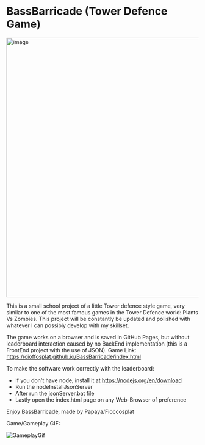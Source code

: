 # BassBarricade (Tower Defence Game)
<img width="680" alt="image" src="https://user-images.githubusercontent.com/113895032/236176488-138a710c-4c32-4a70-8372-ea07f3d06eee.png">

This is a small school project of a little Tower defence style game, 
very similar to one of the most famous games in the Tower Defence world: Plants Vs Zombies.
This project will be constantly be updated and polished with whatever 
I can possibly develop with my skillset.

The game works on a browser and is saved in GitHub Pages, but without leaderboard interaction 
caused by no BackEnd implementation (this is a FrontEnd project with the use of JSON). 
Game Link: https://cioffosplat.github.io/BassBarricade/index.html

To make the software work correctly with the leaderboard:
- If you don't have node, install it at https://nodejs.org/en/download
- Run the nodeInstallJsonServer
- After run the jsonServer.bat file
- Lastly open the index.html page on any Web-Browser of preference

Enjoy BassBarricade, made by Papaya/Fioccosplat

Game/Gameplay GIF:

![GameplayGif](https://user-images.githubusercontent.com/113895032/236177593-4cc5ccdf-bc51-48b9-8e34-bbe642255459.gif)


